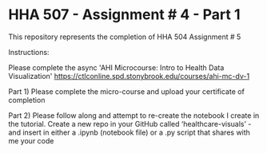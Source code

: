 # HHA 507 - Assignment # 4 - Part 1

This repository represents the completion of HHA 504 Assignment # 5

Instructions:

Please complete the async 'AHI Microcourse: Intro to Health Data Visualization' https://ctlconline.spd.stonybrook.edu/courses/ahi-mc-dv-1 

Part 1) Please complete the micro-course and upload your certificate of completion 

Part 2) Please follow along and attempt to re-create the notebook I create in the tutorial. Create a new repo in your GitHub called ‘healthcare-visuals’ - and insert in either a .ipynb (notebook file) or a .py script that shares with me your code 